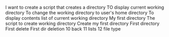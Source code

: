 I want to create a script that creates a directory
TO display current working directory
To change the working directory to user's home directory
To display contents list of current working directory
My first directory
The script to create working directory
Create my first directory
First directory
First delete
First dir deletion
 10 back
11 lists
12 file type
